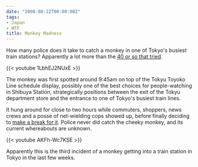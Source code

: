 ```yaml
---
date: "2008-08-22T00:00:00Z"
tags:
- Japan
- WTF
title: Monkey Madness
---
```


How many police does it take to catch a monkey in one of Tokyo's busiest train
stations? Apparently a lot more than the [40 or so that
tried][yt_monkey_at_shibuya].<!--more-->

{{< youtube 1LbhEJ2NUxE >}}

The monkey was first spotted around 9:45am on top of the Tokyu Toyoko Line
schedule display, possibly one of the best choices for people-watching in
Shibuya Station, strategically positions between the exit of the Tokyu
department store and the entrance to one of Tokyo's busiest train lines.  
  
It hung around for close to two hours while commuters, shoppers, news crews and
a posse of net-wielding cops showed up, before finally deciding to [make a
break for it][yt_news]. Police never did catch the cheeky monkey, and its
current whereabouts are unknown.  

{{< youtube AKFh-Wc7KSE >}}
  
Apparently this is the third incident of a monkey getting into a train station
in Tokyo in the last few weeks.

[yt_monkey_at_shibuya]: https://jp.youtube.com/watch?v=1LbhEJ2NUxE
[yt_news]: https://jp.youtube.com/watch?v=AKFh-Wc7KSE
